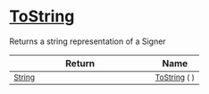 # [ToString](./Signer-100663454.md)

Returns a string representation of a Signer

| Return | Name | 
| --- | --- | 
| <sub>[String](https://docs.microsoft.com/en-us/dotnet/api/System.String)</sub><img width=200/>| <sub>[ToString](./Signer-100663454.md) (  )</sub>| <br>



